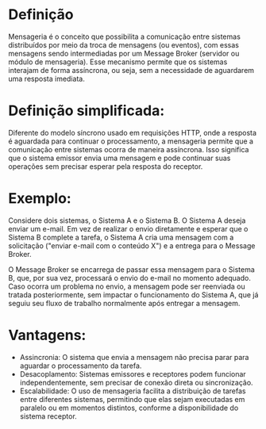 # Definição
Mensageria é o conceito que possibilita a comunicação entre sistemas distribuídos por meio da troca de mensagens (ou eventos), com essas mensagens sendo intermediadas por um Message Broker (servidor ou módulo de mensageria). Esse mecanismo permite que os sistemas interajam de forma assíncrona, ou seja, sem a necessidade de aguardarem uma resposta imediata.

# Definição simplificada:
Diferente do modelo síncrono usado em requisições HTTP, onde a resposta é aguardada para continuar o processamento, a mensageria permite que a comunicação entre sistemas ocorra de maneira assíncrona. Isso significa que o sistema emissor envia uma mensagem e pode continuar suas operações sem precisar esperar pela resposta do receptor.

# Exemplo:
Considere dois sistemas, o Sistema A e o Sistema B. O Sistema A deseja enviar um e-mail. Em vez de realizar o envio diretamente e esperar que o Sistema B complete a tarefa, o Sistema A cria uma mensagem com a solicitação ("enviar e-mail com o conteúdo X") e a entrega para o Message Broker.

O Message Broker se encarrega de passar essa mensagem para o Sistema B, que, por sua vez, processará o envio do e-mail no momento adequado. Caso ocorra um problema no envio, a mensagem pode ser reenviada ou tratada posteriormente, sem impactar o funcionamento do Sistema A, que já seguiu seu fluxo de trabalho normalmente após entregar a mensagem.

# Vantagens:
- Assincronia: O sistema que envia a mensagem não precisa parar para aguardar o processamento da tarefa.
- Desacoplamento: Sistemas emissores e receptores podem funcionar independentemente, sem precisar de conexão direta ou sincronização.
- Escalabilidade: O uso de mensageria facilita a distribuição de tarefas entre diferentes sistemas, permitindo que elas sejam executadas em paralelo ou em momentos distintos, conforme a disponibilidade do sistema receptor.
